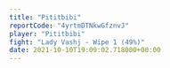 ```yaml
---
title: "Pititbibi"
reportCode: "4yrtmDTNkwGfznvJ"
player: "Pititbibi"
fight: "Lady Vashj - Wipe 1 (49%)"
date: 2021-10-10T19:09:02.718000+00:00
---
```

